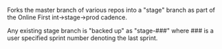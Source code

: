 Forks the master branch of various repos into a "stage" branch
as part of the Online First int->stage->prod cadence.
 
Any existing stage branch is "backed up" as "stage-###" where ###
is a user specified sprint number denoting the last sprint.
